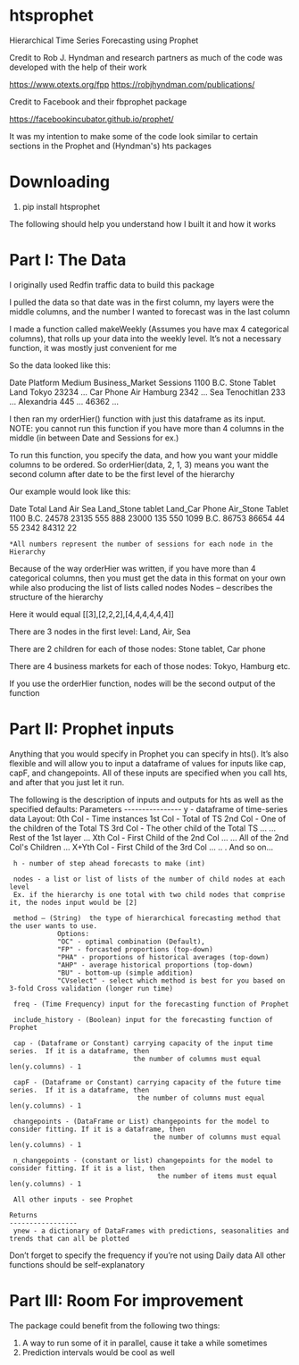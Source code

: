 # htsprophet
Hierarchical Time Series Forecasting using Prophet

Credit to Rob J. Hyndman and research partners as much of the code was developed with the help of their work

https://www.otexts.org/fpp
https://robjhyndman.com/publications/

Credit to Facebook and their fbprophet package

https://facebookincubator.github.io/prophet/

It was my intention to make some of the code look similar to certain sections in the Prophet and (Hyndman's) hts packages

# Downloading
1.	 pip install htsprophet

The following should help you understand how I built it and how it works

# Part I: The Data

I originally used Redfin traffic data to build this package

I pulled the data so that date was in the first column, my layers were the middle columns, and the number I wanted to forecast was in the last column

I made a function called makeWeekly (Assumes you have max 4 categorical columns), that rolls up your data into the weekly level.  It’s not a necessary function, it was mostly just convenient for me

So the data looked like this:

Date	Platform	Medium	Business_Market	Sessions
1100 B.C.	Stone Tablet	Land	Tokyo	23234
…	Car Phone	Air	Hamburg	2342
	…	Sea	Tenochitlan	233
		…	Alexandria	445
			…	46362
				…
        
I then ran my orderHier() function with just this dataframe as its input.  NOTE: you cannot run this function if you have more than 4 columns in the middle (in between Date and Sessions for ex.)

To run this function, you specify the data, and how you want your middle columns to be ordered.  So orderHier(data, 2, 1, 3) means you want the second column after date to be the first level of the hierarchy

Our example would look like this:









Date	Total	Land	Air	Sea	Land_Stone tablet	Land_Car Phone	Air_Stone Tablet
1100 B.C.	24578	23135	555	888	23000	135	550
1099 B.C.	86753	86654	44	55	2342	84312	22
							
							
							
							

	*All numbers represent the number of sessions for each node in the Hierarchy


Because of the way orderHier was written, if you have more than 4 categorical columns, then you must get the data in this format on your own while also producing the list of lists called nodes
Nodes – describes the structure of the hierarchy 

Here it would equal [[3],[2,2,2],[4,4,4,4,4,4]]

There are 3 nodes in the first level: Land, Air, Sea

There are 2 children for each of those nodes: Stone tablet, Car phone

There are 4 business markets for each of those nodes: Tokyo, Hamburg etc.

If you use the orderHier function, nodes will be the second output of the function

# Part II: Prophet inputs

Anything that you would specify in Prophet you can specify in hts(). It’s also flexible and will allow you to input a dataframe of values for inputs like cap, capF, and changepoints.  All of these inputs are specified when you call hts, and after that you just let it run.

The following is the description of inputs and outputs for hts as well as the specified defaults:
    Parameters
    ----------------
     y - dataframe of time-series data
               Layout:
                   0th Col - Time instances
                   1st Col - Total of TS
                   2nd Col - One of the children of the Total TS
                   3rd Col - The other child of the Total TS
                   ...
                   ... Rest of the 1st layer
                   ...
                   Xth Col - First Child of the 2nd Col
                   ...
                   ... All of the 2nd Col's Children
                   ...
                   X+Yth Col - First Child of the 3rd Col
                   ...
                   ..
                   .   And so on...
    
     h - number of step ahead forecasts to make (int)
    
     nodes - a list or list of lists of the number of child nodes at each level
     Ex. if the hierarchy is one total with two child nodes that comprise it, the nodes input would be [2]
     
     method – (String)  the type of hierarchical forecasting method that the user wants to use. 
                Options:
                "OC" - optimal combination (Default), 
                "FP" - forcasted proportions (top-down)
                "PHA" - proportions of historical averages (top-down)
                "AHP" - average historical proportions (top-down)
                "BU" - bottom-up (simple addition)
                "CVselect" - select which method is best for you based on 3-fold Cross validation (longer run time)
     
     freq - (Time Frequency) input for the forecasting function of Prophet 
     
     include_history - (Boolean) input for the forecasting function of Prophet
                
     cap - (Dataframe or Constant) carrying capacity of the input time series.  If it is a dataframe, then
                                   the number of columns must equal len(y.columns) - 1
                                   
     capF - (Dataframe or Constant) carrying capacity of the future time series.  If it is a dataframe, then
                                    the number of columns must equal len(y.columns) - 1
     
     changepoints - (DataFrame or List) changepoints for the model to consider fitting. If it is a dataframe, then
                                        the number of columns must equal len(y.columns) - 1
     
     n_changepoints - (constant or list) changepoints for the model to consider fitting. If it is a list, then
                                         the number of items must equal len(y.columns) - 1
                                         
     All other inputs - see Prophet
     
    Returns
    -----------------
     ynew - a dictionary of DataFrames with predictions, seasonalities and trends that can all be plotted

Don’t forget to specify the frequency if you’re not using Daily data
All other functions should be self-explanatory

# Part III: Room For improvement

The package could benefit from the following two things:
1. A way to run some of it in parallel, cause it take a while sometimes
2. Prediction intervals would be cool as well
